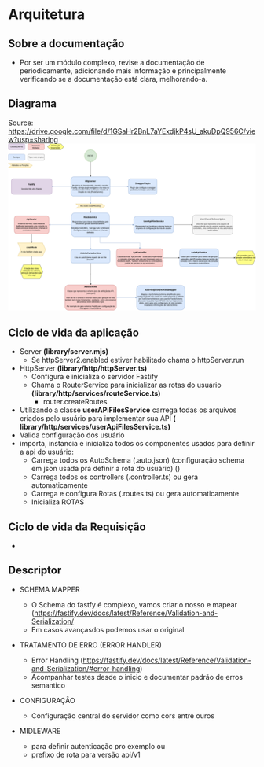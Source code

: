 # Arquitetura

## Sobre a documentação

- Por ser um módulo complexo, revise a documentação de periodicamente, adicionando mais informação e principalmente
  verificando se a documentação está clara, melhorando-a.

## Diagrama

Source: https://drive.google.com/file/d/1GSaHr2BnL7aYExdjkP4sU_akuDpQ956C/view?usp=sharing
![](http2.png)

## Ciclo de vida da aplicação

* Server **(library/server.mjs)**
  * Se httpServer2.enabled estiver habilitado chama o httpServer.run
* HttpServer **(library/http/httpServer.ts)**
  * Configura e inicializa o servidor Fastify
  * Chama o RouterService para inicializar as rotas do usuário **(library/http/services/routeService.ts)**
    * router.createRoutes
* Utilizando a classe **userAPiFilesService** carrega todas os arquivos criados pelo usuário para implementar sua API **(
  library/http/services/userApiFilesService.ts)**
* Valida configuração dos usuário
* importa, instancia e inicializa todos os componentes usados para definir a api do usuário:
  * Carrega todos os AutoSchema (.auto.json) (configuração schema em json usada pra definir a rota do usuário) ()
  * Carrega todos os controllers (.controller.ts) ou gera automaticamente
  * Carrega e configura Rotas (.routes.ts) ou gera automaticamente
  * Inicializa ROTAS

## Ciclo de vida da Requisição

*

## Descriptor

- SCHEMA MAPPER

  - O Schema do fastfy é complexo, vamos criar o nosso e
    mapear (https://fastify.dev/docs/latest/Reference/Validation-and-Serialization/
  - Em casos avançasdos podemos usar o original

- TRATAMENTO DE ERRO (ERROR HANDLER)

  - Error Handling (https://fastify.dev/docs/latest/Reference/Validation-and-Serialization/#error-handling)
  - Acompanhar testes desde o inicio e documentar padrão de erros semantico

- CONFIGURAÇÂO

  - Configuração central do servidor como cors entre ouros

- MIDLEWARE
  - para definir autenticação pro exemplo ou
  - prefixo de rota para versão api/v1
